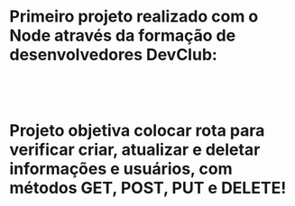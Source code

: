 <h1>Primeiro projeto realizado com o Node através da formação de desenvolvedores DevClub:<h1>
<br>
<p>Projeto objetiva colocar rota para verificar criar, atualizar e deletar informações e usuários, com métodos GET, POST, PUT e DELETE!<p>

